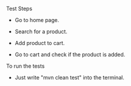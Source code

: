 Test Steps

-   Go to home page.

-   Search for a product.

-   Add product to cart.

-   Go to cart and check if the product is added.

To run the tests

-   Just write "mvn clean test" into the terminal.
